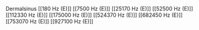 Dermalsinus
[[180 Hz (E)]]
[[7500 Hz (E)]]
[[25170 Hz (E)]]
[[52500 Hz (E)]]
[[112330 Hz (E)]]
[[175000 Hz (E)]]
[[524370 Hz (E)]]
[[682450 Hz (E)]]
[[753070 Hz (E)]]
[[927100 Hz (E)]]